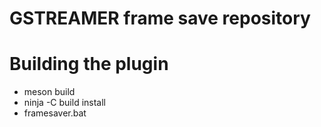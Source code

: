 # GSTREAMER frame save repository

# Building the plugin
- meson build
- ninja -C build install
- framesaver.bat